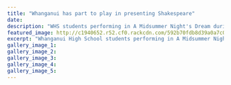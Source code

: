 ```yaml
---
title: "Whanganui has part to play in presenting Shakespeare"
date: 
description: "WHS students performing in A Midsummer Night's Dream during the regional Shakespeare festival in Whanganui..."
featured_image: http://c1940652.r52.cf0.rackcdn.com/592b70fdb8d39a0a7c000c18/Shakespeare-festival-ex-students-perf-at-2016-chron-29-May-2017.jpg
excerpt: "Whanganui High School students performing in A Midsummer Night's Dream during the regional Shakespeare festival in Whanganui in April."
gallery_image_1: 
gallery_image_2: 
gallery_image_3: 
gallery_image_4: 
gallery_image_5: 
---
```

